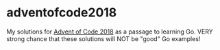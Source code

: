 # adventofcode2018

My solutions for [Advent of Code 2018](https://adventofcode.com/2018/) as a passage to learning Go. VERY strong chance that these solutions will NOT be "good" Go examples!
